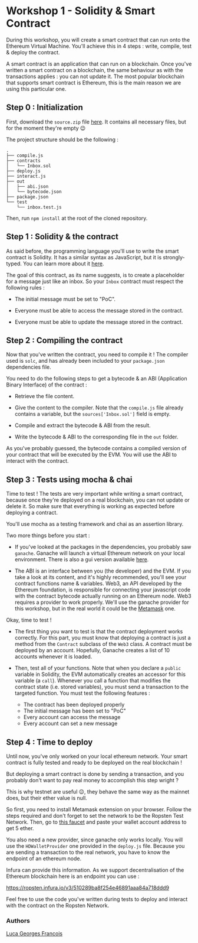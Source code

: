 # Workshop 1 - Solidity & Smart Contract

During this workshop, you will create a smart contract that can run onto the Ethereum Virtual Machine.
You'll achieve this in 4 steps : write, compile, test & deploy the contract.

A smart contract is an application that can run on a blockchain.
Once you've written a smart contract on a blockchain, the same behaviour as with the transactions applies :
you can not update it.
The most popular blockchain that supports smart contract is Ethereum, this is the main reason we are using this particular one.

## Step 0 : Initialization

First, download the `source.zip` file [here](https://github.com/PoCInnovation/Workshops/blob/master/p2p/1.Solidity/src/source.zip).
It contains all necessary files, but for the moment they're empty :wink:

The project structure should be the following :

```
.
├── compile.js
├── contracts
│   └── Inbox.sol
├── deploy.js
├── interact.js
├── out
│   ├── abi.json
│   └── bytecode.json
├── package.json
└── test
    └── inbox.test.js

```

Then, run `npm install` at the root of the cloned repository.

## Step 1 : Solidity & the contract

As said before, the programming language you'll use to write the smart contract is Solidity.
It has a similar syntax as JavaScript, but it is strongly-typed.
You can learn more about it [here](https://docs.soliditylang.org/en/v0.7.4/).

The goal of this contract, as its name suggests, is to create a placeholder for a message just like an inbox.
So your `Inbox` contract must respect the following rules :

- The initial message must be set to "PoC".

- Everyone must be able to access the message stored in the contract.

- Everyone must be able to update the message stored in the contract.

## Step 2 : Compiling the contract

Now that you've written the contract, you need to compile it !
The compiler used is `solc`, and has already been included to your `package.json` dependencies file.

You need to do the following steps to get a bytecode & an ABI (Application Binary Interface) of the contract :

- Retrieve the file content.

- Give the content to the compiler. Note that the `compile.js` file already contains a variable, but the `sources['Inbox.sol']` field is empty.

- Compile and extract the bytecode & ABI from the result.

- Write the bytecode & ABI to the corresponding file in the `out` folder.

As you've probably guessed, the bytecode contains a compiled version of your contract that will be executed by the EVM.
You will use the ABI to interact with the contract.

## Step 3 : Tests using mocha & chai

Time to test !
The tests are very important while writing a smart contract, because once they're deployed on a real blockchain, you can not update or delete it.
So make sure that everything is working as expected before deploying a contract.

You'll use mocha as a testing framework and chai as an assertion library.

Two more things before you start :

- If you've looked at the packages in the dependencies, you probably saw `ganache`.
    Ganache will launch a virtual Ethereum network on your local environment.
    There is also a gui version available [here](https://www.trufflesuite.com/ganache).

- The ABI is an interface between you (the developer) and the EVM.
    If you take a look at its content, and it's highly recommended, you'll see your contract functions name & variables.
    Web3, an API developed by the Ethereum foundation, is responsible for connecting your javascript code with the contract bytecode actually running on an Ethereum node.
    Web3 requires a provider to work properly. We'll use the ganache provider for this workshop, but in the real world it could be the [Metamask](https://metamask.io/) one.

Okay, time to test !

- The first thing you want to test is that the contract deployment works correctly.
    For this part, you must know that deploying a contract is just a method from the `Contract` subclass of the `Web3` class.
    A contract must be deployed by an account. Hopefully, Ganache creates a list of 10 accounts whenever it is loaded.

- Then, test all of your functions.
    Note that when you declare a `public` variable in Solidity, the EVM automatically creates an accessor for this variable (a `call`).
    Whenever you call a function that modifies the contract state (i.e. stored variables), you must send a transaction to the targeted function.
    You must test the following features :
  
    - The contract has been deployed properly
    - The initial message has been set to "PoC"
    - Every account can access the message
    - Every account can set a new message
   
  
## Step 4 : Time to deploy

Until now, you've only worked on your local ethereum network.
Your smart contract is fully tested and ready to be deployed on the real blockchain !

But deploying a smart contract is done by sending a transaction, and you probably don't want to pay real money to accomplish this step wright ?

This is why testnet are useful :wink:, they behave the same way as the mainnet does, but their ether value is null. 

So first, you need to install Metamask extension on your browser.
Follow the steps required and don't forget to set the network to be the Ropsten Test Network.
Then, go to [this faucet](https://faucet.dimensions.network/) and paste your wallet account address to get 5 ether.

You also need a new provider, since ganache only works locally. You will use the `HDWalletProvider` one provided in the `deploy.js` file.
Because you are sending a transaction to the real network, you have to know the endpoint of an ethereum node.

Infura can provide this information. As we support decentralisation of the Ethereum blockchain here is an endpoint you can use :

https://ropsten.infura.io/v3/510289ba8f254e46891aaa84a718ddd9

Feel free to use the code you've written during tests to deploy and interact with the contract on the Ropsten Network.

### Authors

[Luca Georges Francois](https://github.com/PtitLuca)
